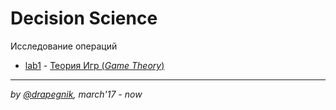 # Decision Science
Исследование операций

* [lab1](https://github.com/Drapegnik/bsu/tree/master/decision-science/lab1) - [Теория Игр (*Game Theory*)](https://drapegnik.github.io/bsu/decision-science/lab1/lab1.pdf)

***

*by [@drapegnik](https://github.com/Drapegnik), march'17 - now*